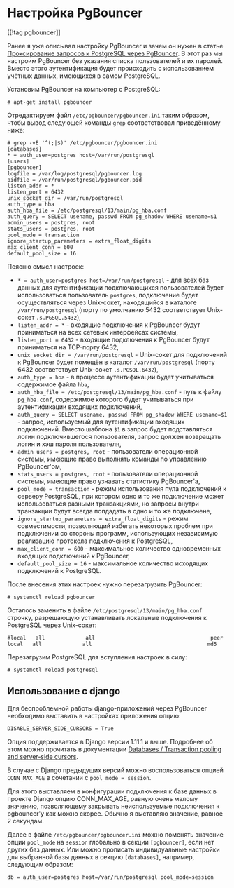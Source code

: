 Настройка PgBouncer
===================

[[!tag pgbouncer]]

Ранее я уже описывал настройку PgBouncer и зачем он нужен в статье [Проксирование запросов к PostgreSQL через PgBouncer](http://stupin.su/blog/pgbouncer/). В этот раз мы настроим PgBouncer без указания списка пользователей и их паролей. Вместо этого аутентификация будет происходить с использованием учётных данных, имеющихся в самом PostgreSQL.

Установим PgBouncer на компьютер с PostgreSQL:

    # apt-get install pgbouncer

Отредактируем файл `/etc/pgbouncer/pgbouncer.ini` таким образом, чтобы вывод следующей команды `grep` соответствовал приведённому ниже:

    # grep -vE '^(;|$)' /etc/pgbouncer/pgbouncer.ini
    [databases]
    * = auth_user=postgres host=/var/run/postgresql
    [users]
    [pgbouncer]
    logfile = /var/log/postgresql/pgbouncer.log
    pidfile = /var/run/postgresql/pgbouncer.pid
    listen_addr = *
    listen_port = 6432
    unix_socket_dir = /var/run/postgresql
    auth_type = hba
    auth_hba_file = /etc/postgresql/13/main/pg_hba.conf
    auth_query = SELECT usename, passwd FROM pg_shadow WHERE usename=$1
    admin_users = postgres, root
    stats_users = postgres, root
    pool_mode = transaction
    ignore_startup_parameters = extra_float_digits
    max_client_conn = 600
    default_pool_size = 16

Поясню смысл настроек:

* `* = auth_user=postgres host=/var/run/postgresql` - для всех баз данных для аутентификации подключающихся пользователей будет использоваться пользователь `postgres`, подключение будет осуществляться через Unix-сокет, находящийся в каталоге `/var/run/postgresql` (порту по умолчанию 5432 соответствует Unix-сокет `.s.PGSQL.5432`),
* `listen_addr = *` - входящие подключения к PgBouncer будут приниматься на всех сетевых интерфейсах системы,
* `listen_port = 6432` - входящие подключения к PgBouncer будут приниматься на TCP-порту 6432,
* `unix_socket_dir = /var/run/postgresql` - Unix-сокет для подключений к PgBouncer будет помещён в каталог `/var/run/postgresql` (порту 6432 соответствует Unix-сокет `.s.PGSQL.6432`),
* `auth_type = hba` - в процессе аутентификации будет учитываться содержимое файла `hba`,
* `auth_hba_file = /etc/postgresql/13/main/pg_hba.conf` - путь к файлу `pg_hba.conf`, содержимое которого будет учитываться при аутентификации входящих подключений,
* `auth_query = SELECT usename, passwd FROM pg_shadow WHERE usename=$1` - запрос, используемый для аутентификации входящих подключений. Вместо шаблона `$1` в запрос будет подставляться логин подключившегося пользователя, запрос должен возвращать логин и хэш пароля пользователя,
* `admin_users = postgres, root` - пользователи операционной системы, имеющие право выполнять команды по управлению PgBouncer'ом,
* `stats_users = postgres, root` - пользователи операционной системы, имеющие право узнавать статистику PgBouncer'а,
* `pool_mode = transaction` - режим использования пула подключений к серверу PostgreSQL, при котором одно и то же подключение может использоваться разными транзакциями, но запросы внутри транзакции будут всегда попдадать в одно и то же подключене,
* `ignore_startup_parameters = extra_float_digits` - режим совместимости, позволяющий избегать некоторых проблем при подключении со стороны программ, использующих независимую реализацию протокола подключения к PostgreSQL,
* `max_client_conn = 600` - максимальное количество одновременных входящих подключений к PgBouncer,
* `default_pool_size = 16` - максимальное количество исходящих подключений к PostgreSQL.

После внесения этих настроек нужно перезагрузить PgBouncer:

    # systemctl reload pgbouncer

Осталось заменить в файле `/etc/postgresql/13/main/pg_hba.conf` строчку, разрешающую устанавливать локальные подключения к PostgreSQL через Unix-сокет:

    #local   all             all                                     peer
    local   all             all                                     md5

Перезагрузим PostgreSQL для вступления настроек в силу:

    # systemctl reload postgresql

Использование с django
----------------------

Для беспроблемной работы django-приложений через PgBouncer необходимо выставить в настройках приложения опцию:

    DISABLE_SERVER_SIDE_CURSORS = True

Опция поддерживается в Django версии 1.11.1 и выше. Подробнее об этом можно прочитать в документации [Databases / Transaction pooling and server-side cursors](https://docs.djangoproject.com/en/4.0/ref/databases/#transaction-pooling-server-side-cursors).

В случае с Django предыдущих версий можно воспользоваться опцией `CONN_MAX_AGE` в сочетании с `pool_mode = session`.

Для этого выставляем в конфигурации подключения к базе данных в проекте Django опцию CONN_MAX_AGE, равную очень малому значению, позволяющему закрывать неиспользуемые подключения к pgbouncer'у как можно скорее. Обычно я выставляю значение, равное 2 секундам.

Далее в файле `/etc/pgbouncer/pgbouncer.ini` можно поменять значение опции `pool_mode` на `session` глобально в секции `[pgbouncer]`, если нет других баз данных. Или можно прописать индивидуальные настройки для выбранной базы данных в секцию `[databases]`, например, следующим образом:

    db = auth_user=postgres host=/var/run/postgresql pool_mode=session
